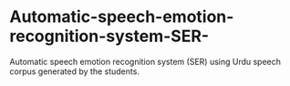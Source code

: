 # Automatic-speech-emotion-recognition-system-SER-
Automatic speech emotion recognition system (SER) using Urdu speech corpus generated by the students. 
